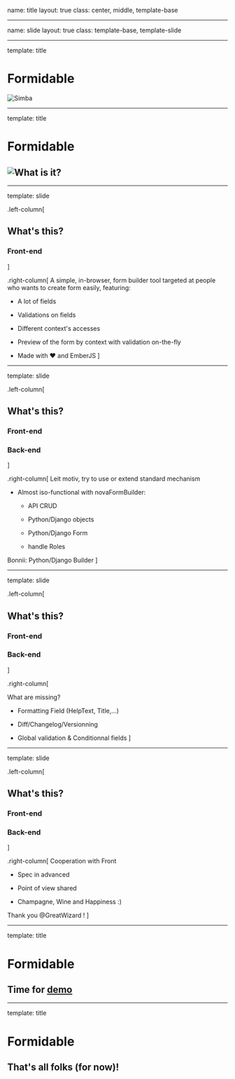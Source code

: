name: title
layout: true
class: center, middle, template-base

---
name: slide
layout: true
class: template-base, template-slide

---
template: title

# Formidable
![Simba](slides/2016-01-29-formidable/simba.jpg)

---
template: title

# Formidable
## ![What is it?](slides/2016-01-29-formidable/what.jpg)

---
template: slide

.left-column[
  ## What's this?
  ### Front-end
]

.right-column[
  A simple, in-browser, form builder tool targeted at people who wants to create form easily, featuring:

  - A lot of fields

  - Validations on fields

  - Different context's accesses

  - Preview of the form by context with validation on-the-fly

  - Made with &hearts; and EmberJS
]

---
template: slide

.left-column[
  ## What's this?
  ### Front-end
  ### Back-end
]

.right-column[
Leit motiv, try to use or extend standard mechanism

- Almost iso-functional with novaFormBuilder:

  * API CRUD

  * Python/Django objects

  * Python/Django Form

  * handle Roles

Bonnii:  Python/Django Builder
]

---
template: slide

.left-column[
  ## What's this?
  ### Front-end
  ### Back-end
]


.right-column[

 What are missing?

  - Formatting Field (HelpText, Title,...)

  - Diff/Changelog/Versionning

  - Global validation & Conditionnal fields
]

---
template: slide

.left-column[
  ## What's this?
  ### Front-end
  ### Back-end
]


.right-column[
Cooperation with Front

  - Spec in advanced

  - Point of view shared

  - Champagne, Wine and Happiness :)

Thank you @GreatWizard !
]

---
template: title

# Formidable
## Time for [demo](http://localhost:8000/forms/)

---
template: title

# Formidable
## That's all folks (for now)!
